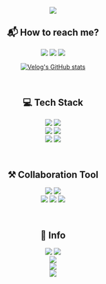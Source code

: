 <!-- 헤더 -->
<p align=center>
    <img src="https://capsule-render.vercel.app/api?type=rounded&color=timeGradient&text=Onlyjoon's%20%20Git%20👋&animation=twinkling&fontSize=40&fontAlignY=50&fontAlign=50&height=180"/>
</p>

<!-- 바디1 -->
<div align="center">
    <h2>📬 How to reach me?</h2>
    <a href="https://bit.ly/onlyjoon"><img src="https://img.shields.io/badge/Portfolio-EE6123?style=flat-square&logo=Bitly&logoColor=white"></a>
    <a href="mailto:"nhj7334@icloud.com"><img src="https://img.shields.io/badge/iCloud-3693F3?style=flat-square&logo=iCloud&logoColor=white"></a>
    <a href="https://velog.io/@nhj9974"><img src="http://img.shields.io/badge/Velog-20C997?style=flat-square&logo=Velog&logoColor=white"></a>

[![Velog's GitHub stats](https://velog-readme-stats.vercel.app/api?name=nhj9974)](https://velog.io/@nhj9974)

<br>

<!-- 바디2 -->
<div align=center>
    <h2> 💻 Tech Stack </h2>
    <p>
        <img src="https://img.shields.io/badge/java-007396?style=for-the-badge&logo=java&logoColor=white"> 
        <img src="https://img.shields.io/badge/kotlin-7f52ff?style=for-the-badge&logo=kotlin&logoColor=white"><br>
        <img src="https://img.shields.io/badge/MySQL-4479A1?style=for-the-badge&logo=MySQL&logoColor=white">
        <img src="https://img.shields.io/badge/PostgreSQL-4169E1?style=for-the-badge&logo=PostgreSQL&logoColor=white"><br>
        <img src="https://img.shields.io/badge/Spring-6DB33F?style=for-the-badge&logo=Spring&logoColor=white"> 
        <img src="https://img.shields.io/badge/Spring%20Boot-6DB33F?style=for-the-badge&logo=Spring&logoColor=white"><br>
    </p><br>
    <h2> ⚒ Collaboration Tool </h2>
    <p>
        <img src="https://img.shields.io/badge/Git-F05032?style=for-the-badge&logo=Git&logoColor=white"> 
        <img src="https://img.shields.io/badge/GitHub-181717?style=for-the-badge&logo=GitHub&logoColor=white"><br>
        <img src="https://img.shields.io/badge/Postman-FF6C37?style=for-the-badge&logo=Postman&logoColor=white">
        <img src="https://img.shields.io/badge/Jira-0052CC?style=for-the-badge&logo=Jira&logoColor=white">
        <img src="https://img.shields.io/badge/Confluence-172B4D?style=for-the-badge&logo=Confluence&logoColor=white"><br>
    </p><br>
    <h2> 🔎 Info</h2>
        <a href="https://hits.seeyoufarm.com"><img src="https://hits.seeyoufarm.com/api/count/incr/badge.svg?url=https%3A%2F%2Fgithub.com%2Fonly-juun%2Fonly-juun&count_bg=%2379C83D&title_bg=%23555555&icon=&icon_color=%23E7E7E7&title=hits&edge_flat=true"/></a>
        <a href="https://img.shields.io"><img src="https://img.shields.io/github/followers/only-juun?style=social"/></a><br>
        <img src="https://github-readme-stats.vercel.app/api/top-langs/?username=only-juun"><br>
        <img src="https://github-readme-stats.vercel.app/api?username=only-juun&anuraghazra&show_icons=true"><br>
        <img src="http://mazassumnida.wtf/api/v2/generate_badge?boj=nhj7334"><br>
</div>
